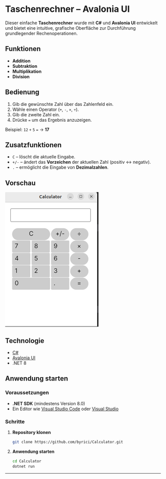 # Taschenrechner – Avalonia UI

Dieser einfache **Taschenrechner** wurde mit **C#** und **Avalonia UI** entwickelt und bietet eine intuitive, grafische Oberfläche zur Durchführung grundlegender Rechenoperationen.

## Funktionen

- **Addition**  
- **Subtraktion**  
- **Multiplikation**  
- **Division**

## Bedienung

1. Gib die gewünschte Zahl über das Zahlenfeld ein.  
2. Wähle einen Operator (`+`, `-`, `×`, `÷`).  
3. Gib die zweite Zahl ein.  
4. Drücke `=` um das Ergebnis anzuzeigen.

Beispiel: `12` `+` `5` `=` → **17**

## Zusatzfunktionen

- `C` – löscht die aktuelle Eingabe.  
- `+/-` – ändert das **Vorzeichen** der aktuellen Zahl (positiv ↔ negativ).  
- `.` – ermöglicht die Eingabe von **Dezimalzahlen**.

## Vorschau

![Calculator Screenshot](images/calculator.png)

## Technologie

- [C#](https://learn.microsoft.com/dotnet/csharp/)
- [Avalonia UI](https://avaloniaui.net/)
- .NET 8

## Anwendung starten

### Voraussetzungen

- **.NET SDK** (mindestens Version 8.0)  
- Ein Editor wie [Visual Studio Code](https://code.visualstudio.com/) oder [Visual Studio](https://visualstudio.microsoft.com/)

### Schritte

1. **Repository klonen**

   ```bash
   git clone https://github.com/byrici/Calculator.git
   

2. **Anwendung starten**

    ```bash
    cd Calculator
    dotnet run


---